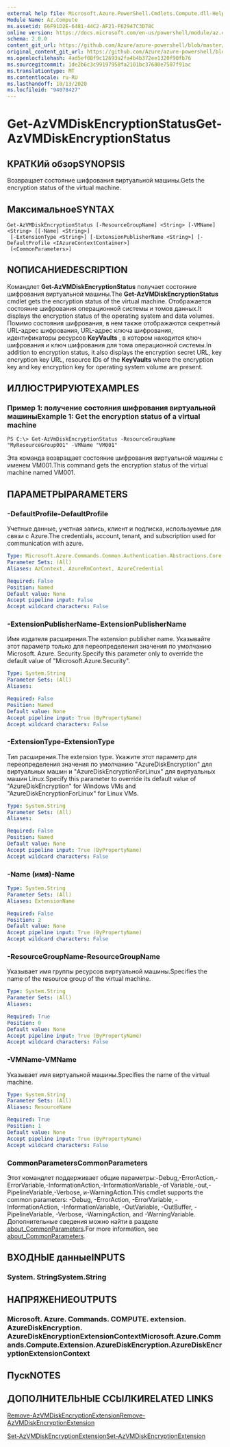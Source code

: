 ```yaml
---
external help file: Microsoft.Azure.PowerShell.Cmdlets.Compute.dll-Help.xml
Module Name: Az.Compute
ms.assetid: E6F91D2E-6481-44C2-AF21-F62947C3D78C
online version: https://docs.microsoft.com/en-us/powershell/module/az.compute/get-azvmdiskencryptionstatus
schema: 2.0.0
content_git_url: https://github.com/Azure/azure-powershell/blob/master/src/Compute/Compute/help/Get-AzVMDiskEncryptionStatus.md
original_content_git_url: https://github.com/Azure/azure-powershell/blob/master/src/Compute/Compute/help/Get-AzVMDiskEncryptionStatus.md
ms.openlocfilehash: 4ad5ef08f9c12693a2fa4b4b372ee1320f90fb76
ms.sourcegitcommit: 1de2b6c3c99197958fa2101bc37680e7507f91ac
ms.translationtype: MT
ms.contentlocale: ru-RU
ms.lasthandoff: 10/13/2020
ms.locfileid: "94078427"
---
```

# <span data-ttu-id="7503a-101">Get-AzVMDiskEncryptionStatus</span><span class="sxs-lookup"><span data-stu-id="7503a-101">Get-AzVMDiskEncryptionStatus</span></span>

## <span data-ttu-id="7503a-102">КРАТКИй обзор</span><span class="sxs-lookup"><span data-stu-id="7503a-102">SYNOPSIS</span></span>
<span data-ttu-id="7503a-103">Возвращает состояние шифрования виртуальной машины.</span><span class="sxs-lookup"><span data-stu-id="7503a-103">Gets the encryption status of the virtual machine.</span></span>

## <span data-ttu-id="7503a-104">Максимальное</span><span class="sxs-lookup"><span data-stu-id="7503a-104">SYNTAX</span></span>

```
Get-AzVMDiskEncryptionStatus [-ResourceGroupName] <String> [-VMName] <String> [[-Name] <String>]
 [-ExtensionType <String>] [-ExtensionPublisherName <String>] [-DefaultProfile <IAzureContextContainer>]
 [<CommonParameters>]
```

## <span data-ttu-id="7503a-105">NОПИСАНИЕ</span><span class="sxs-lookup"><span data-stu-id="7503a-105">DESCRIPTION</span></span>
<span data-ttu-id="7503a-106">Командлет **Get-AzVMDiskEncryptionStatus** получает состояние шифрования виртуальной машины.</span><span class="sxs-lookup"><span data-stu-id="7503a-106">The **Get-AzVMDiskEncryptionStatus** cmdlet gets the encryption status of the virtual machine.</span></span>
<span data-ttu-id="7503a-107">Отображается состояние шифрования операционной системы и томов данных.</span><span class="sxs-lookup"><span data-stu-id="7503a-107">It displays the encryption status of the operating system and data volumes.</span></span>
<span data-ttu-id="7503a-108">Помимо состояния шифрования, в нем также отображаются секретный URL-адрес шифрования, URL-адрес ключа шифрования, идентификаторы ресурсов **KeyVaults** , в котором находится ключ шифрования и ключ шифрования для тома операционной системы.</span><span class="sxs-lookup"><span data-stu-id="7503a-108">In addition to encryption status, it also displays the encryption secret URL, key encryption key URL, resource IDs of the **KeyVaults** where the encryption key and key encryption key for operating system volume are present.</span></span>

## <span data-ttu-id="7503a-109">ИЛЛЮСТРИРУЮТ</span><span class="sxs-lookup"><span data-stu-id="7503a-109">EXAMPLES</span></span>

### <span data-ttu-id="7503a-110">Пример 1: получение состояния шифрования виртуальной машины</span><span class="sxs-lookup"><span data-stu-id="7503a-110">Example 1: Get the encryption status of a virtual machine</span></span>
```
PS C:\> Get-AzVmDiskEncryptionStatus -ResourceGroupName "MyResourceGroup001" -VMName "VM001"
```

<span data-ttu-id="7503a-111">Эта команда возвращает состояние шифрования виртуальной машины с именем VM001.</span><span class="sxs-lookup"><span data-stu-id="7503a-111">This command gets the encryption status of the virtual machine named VM001.</span></span>

## <span data-ttu-id="7503a-112">ПАРАМЕТРЫ</span><span class="sxs-lookup"><span data-stu-id="7503a-112">PARAMETERS</span></span>

### <span data-ttu-id="7503a-113">-DefaultProfile</span><span class="sxs-lookup"><span data-stu-id="7503a-113">-DefaultProfile</span></span>
<span data-ttu-id="7503a-114">Учетные данные, учетная запись, клиент и подписка, используемые для связи с Azure.</span><span class="sxs-lookup"><span data-stu-id="7503a-114">The credentials, account, tenant, and subscription used for communication with azure.</span></span>

```yaml
Type: Microsoft.Azure.Commands.Common.Authentication.Abstractions.Core.IAzureContextContainer
Parameter Sets: (All)
Aliases: AzContext, AzureRmContext, AzureCredential

Required: False
Position: Named
Default value: None
Accept pipeline input: False
Accept wildcard characters: False
```

### <span data-ttu-id="7503a-115">-ExtensionPublisherName</span><span class="sxs-lookup"><span data-stu-id="7503a-115">-ExtensionPublisherName</span></span>
<span data-ttu-id="7503a-116">Имя издателя расширения.</span><span class="sxs-lookup"><span data-stu-id="7503a-116">The extension publisher name.</span></span> <span data-ttu-id="7503a-117">Указывайте этот параметр только для переопределения значения по умолчанию Microsoft. Azure. Security.</span><span class="sxs-lookup"><span data-stu-id="7503a-117">Specify this parameter only to override the default value of "Microsoft.Azure.Security".</span></span>

```yaml
Type: System.String
Parameter Sets: (All)
Aliases:

Required: False
Position: Named
Default value: None
Accept pipeline input: True (ByPropertyName)
Accept wildcard characters: False
```

### <span data-ttu-id="7503a-118">-ExtensionType</span><span class="sxs-lookup"><span data-stu-id="7503a-118">-ExtensionType</span></span>
<span data-ttu-id="7503a-119">Тип расширения.</span><span class="sxs-lookup"><span data-stu-id="7503a-119">The extension type.</span></span> <span data-ttu-id="7503a-120">Укажите этот параметр для переопределения значения по умолчанию "AzureDiskEncryption" для виртуальных машин и "AzureDiskEncryptionForLinux" для виртуальных машин Linux.</span><span class="sxs-lookup"><span data-stu-id="7503a-120">Specify this parameter to override its default value of "AzureDiskEncryption" for Windows VMs and "AzureDiskEncryptionForLinux" for Linux VMs.</span></span>

```yaml
Type: System.String
Parameter Sets: (All)
Aliases:

Required: False
Position: Named
Default value: None
Accept pipeline input: True (ByPropertyName)
Accept wildcard characters: False
```

### <span data-ttu-id="7503a-121">-Name (имя)</span><span class="sxs-lookup"><span data-stu-id="7503a-121">-Name</span></span>
```yaml
Type: System.String
Parameter Sets: (All)
Aliases: ExtensionName

Required: False
Position: 2
Default value: None
Accept pipeline input: True (ByPropertyName)
Accept wildcard characters: False
```

### <span data-ttu-id="7503a-122">-ResourceGroupName</span><span class="sxs-lookup"><span data-stu-id="7503a-122">-ResourceGroupName</span></span>
<span data-ttu-id="7503a-123">Указывает имя группы ресурсов виртуальной машины.</span><span class="sxs-lookup"><span data-stu-id="7503a-123">Specifies the name of the resource group of the virtual machine.</span></span>

```yaml
Type: System.String
Parameter Sets: (All)
Aliases:

Required: True
Position: 0
Default value: None
Accept pipeline input: True (ByPropertyName)
Accept wildcard characters: False
```

### <span data-ttu-id="7503a-124">-VMName</span><span class="sxs-lookup"><span data-stu-id="7503a-124">-VMName</span></span>
<span data-ttu-id="7503a-125">Указывает имя виртуальной машины.</span><span class="sxs-lookup"><span data-stu-id="7503a-125">Specifies the name of the virtual machine.</span></span>

```yaml
Type: System.String
Parameter Sets: (All)
Aliases: ResourceName

Required: True
Position: 1
Default value: None
Accept pipeline input: True (ByPropertyName)
Accept wildcard characters: False
```

### <span data-ttu-id="7503a-126">CommonParameters</span><span class="sxs-lookup"><span data-stu-id="7503a-126">CommonParameters</span></span>
<span data-ttu-id="7503a-127">Этот командлет поддерживает общие параметры:-Debug,-ErrorAction,-ErrorVariable,-InformationAction,-InformationVariable,-of Variable,-out,-PipelineVariable,-Verbose, и-WarningAction.</span><span class="sxs-lookup"><span data-stu-id="7503a-127">This cmdlet supports the common parameters: -Debug, -ErrorAction, -ErrorVariable, -InformationAction, -InformationVariable, -OutVariable, -OutBuffer, -PipelineVariable, -Verbose, -WarningAction, and -WarningVariable.</span></span> <span data-ttu-id="7503a-128">Дополнительные сведения можно найти в разделе [about_CommonParameters](http://go.microsoft.com/fwlink/?LinkID=113216).</span><span class="sxs-lookup"><span data-stu-id="7503a-128">For more information, see [about_CommonParameters](http://go.microsoft.com/fwlink/?LinkID=113216).</span></span>

## <span data-ttu-id="7503a-129">ВХОДНЫЕ данные</span><span class="sxs-lookup"><span data-stu-id="7503a-129">INPUTS</span></span>

### <span data-ttu-id="7503a-130">System. String</span><span class="sxs-lookup"><span data-stu-id="7503a-130">System.String</span></span>

## <span data-ttu-id="7503a-131">НАПРЯЖЕНИЕ</span><span class="sxs-lookup"><span data-stu-id="7503a-131">OUTPUTS</span></span>

### <span data-ttu-id="7503a-132">Microsoft. Azure. Commands. COMPUTE. extension. AzureDiskEncryption. AzureDiskEncryptionExtensionContext</span><span class="sxs-lookup"><span data-stu-id="7503a-132">Microsoft.Azure.Commands.Compute.Extension.AzureDiskEncryption.AzureDiskEncryptionExtensionContext</span></span>

## <span data-ttu-id="7503a-133">Пуск</span><span class="sxs-lookup"><span data-stu-id="7503a-133">NOTES</span></span>

## <span data-ttu-id="7503a-134">ДОПОЛНИТЕЛЬНЫЕ ССЫЛКИ</span><span class="sxs-lookup"><span data-stu-id="7503a-134">RELATED LINKS</span></span>

[<span data-ttu-id="7503a-135">Remove-AzVMDiskEncryptionExtension</span><span class="sxs-lookup"><span data-stu-id="7503a-135">Remove-AzVMDiskEncryptionExtension</span></span>](./Remove-AzVMDiskEncryptionExtension.md)

[<span data-ttu-id="7503a-136">Set-AzVMDiskEncryptionExtension</span><span class="sxs-lookup"><span data-stu-id="7503a-136">Set-AzVMDiskEncryptionExtension</span></span>](./Set-AzVMDiskEncryptionExtension.md)


